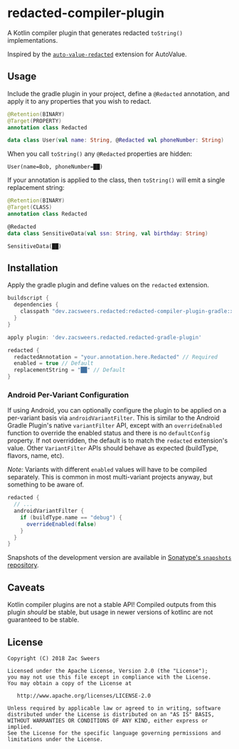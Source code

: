 redacted-compiler-plugin
========================

A Kotlin compiler plugin that generates redacted `toString()` implementations.

Inspired by the [`auto-value-redacted`](https://github.com/square/auto-value-redacted) extension for AutoValue.

## Usage

Include the gradle plugin in your project, define a `@Redacted` annotation, and apply it to any 
properties that you wish to redact.

```kotlin
@Retention(BINARY)
@Target(PROPERTY)
annotation class Redacted

data class User(val name: String, @Redacted val phoneNumber: String)
```

When you call `toString()` any `@Redacted` properties are hidden:

```
User(name=Bob, phoneNumber=██)
```

If your annotation is applied to the class, then `toString()` will emit a single replacement string:

```kotlin
@Retention(BINARY)
@Target(CLASS)
annotation class Redacted

@Redacted
data class SensitiveData(val ssn: String, val birthday: String)
```

```
SensitiveData(██)
```

## Installation

Apply the gradle plugin and define values on the `redacted` extension.

```gradle
buildscript {
  dependencies {
    classpath "dev.zacsweers.redacted:redacted-compiler-plugin-gradle:x.y.z"
  }  
}

apply plugin: 'dev.zacsweers.redacted.redacted-gradle-plugin'

redacted {
  redactedAnnotation = "your.annotation.here.Redacted" // Required
  enabled = true // Default
  replacementString = "██" // Default
}
```

### Android Per-Variant Configuration

If using Android, you can optionally configure the plugin to be applied on a per-variant basis via
`androidVariantFilter`. This is similar to the Android Gradle Plugin's native `variantFilter` API,
except with an `overrideEnabled` function to override the enabled status and there is no
`defaultConfig` property. If not overridden, the default is to match the `redacted` extension's value.
Other `VariantFilter` APIs should behave as expected (buildType, flavors, name, etc).

_Note:_ Variants with different `enabled` values will have to be compiled separately. This is common
in most multi-variant projects anyway, but something to be aware of.

```groovy
redacted {
  // ...
  androidVariantFilter {
    if (buildType.name == "debug") {
      overrideEnabled(false)
    }
  }
}
```

Snapshots of the development version are available in [Sonatype's `snapshots` repository][snapshots].

## Caveats

Kotlin compiler plugins are not a stable API! Compiled outputs from this plugin _should_ be stable,
but usage in newer versions of kotlinc are not guaranteed to be stable.

License
-------

    Copyright (C) 2018 Zac Sweers

    Licensed under the Apache License, Version 2.0 (the "License");
    you may not use this file except in compliance with the License.
    You may obtain a copy of the License at

       http://www.apache.org/licenses/LICENSE-2.0

    Unless required by applicable law or agreed to in writing, software
    distributed under the License is distributed on an "AS IS" BASIS,
    WITHOUT WARRANTIES OR CONDITIONS OF ANY KIND, either express or implied.
    See the License for the specific language governing permissions and
    limitations under the License.

 [snapshots]: https://oss.sonatype.org/content/repositories/snapshots/